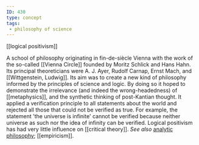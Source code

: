 ```yaml
---
ID: 430
type: concept
tags: 
 - philosophy of science
---
```


[[logical positivism]]

 A school
of philosophy originating in fin-de-siècle Vienna with the work of the
so-called [[Vienna Circle]]
founded by Moritz Schlick and Hans Hahn. Its principal theoreticians
were A. J. Ayer, Rudolf Carnap, Ernst Mach, and [[Wittgenstein, Ludwig]]. Its aim was
to create a new kind of philosophy informed by the principles of science
and logic. By doing so it hoped to demonstrate the irrelevance (and
indeed the wrong-headedness) of
[[metaphysics]], and the
synthetic thinking of post-Kantian thought. It applied a verification
principle to all statements about the world and rejected all those that
could not be verified as true. For example, the statement 'the universe
is infinite' cannot be verified because neither universe as such nor the
idea of infinity can be verified. Logical positivism has had very little
influence on [[critical theory]]. *See also* [analytic
philosophy](#X14345dc0d833cd111bf15e2603df8a60e386612);
[[empiricism]].
